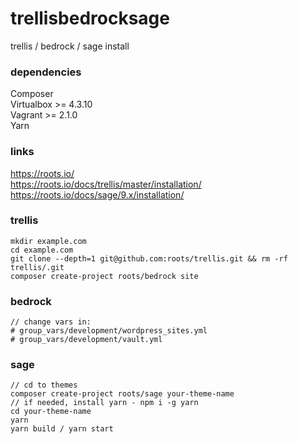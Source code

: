 # trellisbedrocksage
trellis / bedrock / sage install

### dependencies

Composer  
Virtualbox >= 4.3.10  
Vagrant >= 2.1.0  
Yarn  

### links

https://roots.io/  
https://roots.io/docs/trellis/master/installation/  
https://roots.io/docs/sage/9.x/installation/  

### trellis
```
mkdir example.com
cd example.com
git clone --depth=1 git@github.com:roots/trellis.git && rm -rf trellis/.git
composer create-project roots/bedrock site
```
### bedrock
```
// change vars in:
# group_vars/development/wordpress_sites.yml
# group_vars/development/vault.yml
```
### sage
```
// cd to themes
composer create-project roots/sage your-theme-name
// if needed, install yarn - npm i -g yarn
cd your-theme-name
yarn
yarn build / yarn start

```

